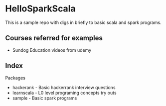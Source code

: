 # HelloSparkScala
This is a sample repo with digs in briefly to basic scala and spark programs. 
## Courses referred for examples
- Sundog Education videos from udemy
## Index
Packages
- hackerank - Basic hackerrank interview questions
- learnscala - L0 level programing concepts try outs
- sample - Basic spark programs